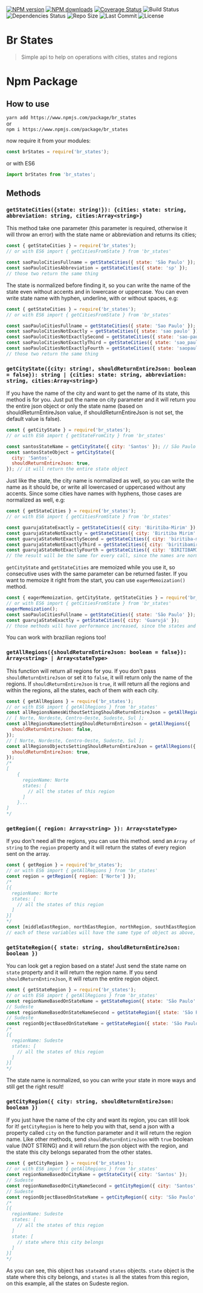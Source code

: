 <p>
    <a href="https://www.npmjs.com/package/br_states"><img src="https://img.shields.io/npm/v/br_states.svg?maxAge=3600" alt="NPM version" /></a>
    <a href="https://www.npmjs.com/package/br_states"><img src="https://img.shields.io/npm/dt/br_states.svg?maxAge=3600" alt="NPM downloads" /></a>
    <a href='https://coveralls.io/github/DavideCarvalho/brazilian_states?branch=master'><img src='https://img.shields.io/coveralls/DavideCarvalho/brazilian_states.svg' alt='Coverage Status' /></a>
    <img src="https://travis-ci.org/DavideCarvalho/brazilian_states.svg?branch=master" alt="Build Status" />
    <img src="https://img.shields.io/david/DavideCarvalho/brazilian_states.svg" alt='Dependencies Status' />
    <img src="https://img.shields.io/github/repo-size/DavideCarvalho/brazilian_states.svg" alt='Repo Size' />
    <img src="https://img.shields.io/github/last-commit/DavideCarvalho/brazilian_states.svg" alt='Last Commit' />
    <img src="https://img.shields.io/github/license/DavideCarvalho/brazilian_states.svg" alt='License' />
</p>

# Br States

> Simple api to help on operations with cities, states and regions

# Npm Package

## How to use

`yarn add https://www.npmjs.com/package/br_states`  
or  
`npm i https://www.npmjs.com/package/br_states`

now require it from your modules:

```javascript
const brStates = require('br_states');
```

or with ES6

```javascript
import brStates from 'br_states';
```

## Methods

### `getStateCities({state: string!}): {cities: state: string, abbreviation: string, cities:Array<string>}`

This method take one parameter (this parameter is required, otherwise it will throw an error) with the state name or abbreviation and returns its cities;

```javascript
const { getStateCities } = require('br_states');
// or with ES6 import { getCitiesFromState } from 'br_states'

const saoPauloCitiesFullname = getStateCities({ state: 'São Paulo' });
const saoPauloCitiesAbbreviation = getStateCities({ state: 'sp' });
// those two return the same thing
```

The state is normalized before finding it, so you can write the name of the state even without accents and in lowercase or uppercase. You can even write state name with hyphen, underline, with or without spaces, e.g:

```javascript
const { getStateCities } = require('br_states');
// or with ES6 import { getCitiesFromState } from 'br_states'

const saoPauloCitiesFullname = getStateCities({ state: 'Sao Paulo' });
const saoPauloCitiesNotExactly = getStateCities({ state: 'sao paulo' });
const saoPauloCitiesNotExactlySecond = getStateCities({ state: 'sao-paulo' });
const saoPauloCitiesNotExactlyThird = getStateCities({ state: 'sao_paulo' });
const saoPauloCitiesNotExactlyFourth = getStateCities({ state: 'saopaulo' });
// those two return the same thing
```

### `getCityState({city: string!, shouldReturnEntireJson: boolean = false}): string | {cities: state: string, abbreviation: string, cities:Array<string>}`

If you have the name of the city and want to get the name of its state, this method is for you.
Just put the name on city parameter and it will return you the entire json object or only the state name (based on shouldReturnEntireJson value, if shouldReturnEntireJson is not set, the default value is false).

```javascript
const { getCityState } = require('br_states');
// or with ES6 import { getStateFromCity } from 'br_states'

const santosStateName = getCityState({ city: 'Santos' }); // São Paulo
const santosStateObject = getCityState({
  city: 'Santos',
  shouldReturnEntireJson: true,
}); // it will return the entire state object
```

Just like the state, the city name is normalized as well, so you can write the name as it should be, or write all lowercased or uppercased without any accents. Since some cities have names with hyphens, those cases are normalized as well, e.g:

```javascript
const { getStateCities } = require('br_states');
// or with ES6 import { getCitiesFromState } from 'br_states'

const guarujaStateExactly = getStateCities({ city: 'Biritiba-Mirim' });
const guarujaStateNotExactly = getStateCities({ city: 'Biritiba Mirim' });
const guarujaStateNotExactlySecond = getStateCities({ city: 'biritiba-mirim' });
const guarujaStateNotExactlyThird = getStateCities({ city: 'biritibamirim' });
const guarujaStateNotExactlyFourth = getStateCities({ city: 'BIRITIBAMIRIM' });
// the result will be the same for every call, since the names are normalized before are searched
```

``getCityState`` and ``getStateCities`` are memoized while you use it, so consecutive uses with the same parameter can be returned faster. If you want to memoize it right from the start, you can use `eagerMemoization()` method.

```javascript
const { eagerMemoization, getCityState, getStateCities } = require('br_states');
// or with ES6 import { getCitiesFromState } from 'br_states'
eagerMemoization();
const saoPauloCitiesFullname = getStateCities({ state: 'São Paulo' });
const guarujaStateExactly = getStateCities({ city: 'Guarujá' });
// those methods will have performance increased, since the states and the cities are all memoized and ready to be find easily thanks to eagerMemoization()
```

You can work with brazilian regions too!

### `getAllRegions({shouldReturnEntireJson: boolean = false}): Array<string> | Array<stateType>`

This function will return all regions for you. If you don't pass `shouldReturnEntireJson` or set it to `false`, it will return only the name of the regions. If `shouldReturnEntireJson` is `true`, it will return all the regions and within the regions, all the states, each of them with each city.

```javascript
const { getAllRegions } = require('br_states');
// or with ES6 import { getAllRegions } from 'br_states'
const allRegionsNamesWithoutSettingShouldReturnEntireJson = getAllRegions({});
// [ Norte, Nordeste, Centro-Oeste, Sudeste, Sul ];
const allRegionsNamesSettingShouldReturnEntireJson = getAllRegions({
  shouldReturnEntireJson: false,
});
// [ Norte, Nordeste, Centro-Oeste, Sudeste, Sul ];
const allRegionsObjectsSettingShouldReturnEntireJson = getAllRegions({
  shouldReturnEntireJson: true,
});
/*
[
    {
      regionName: Norte
      states: [
        // all the states of this region
      ]
    }...
]
*/
```

### `getRegion({ region: Array<string> }): Array<stateType>`

If you don't need all the regions, you can use this method. send an ``Array of string`` to the ``region`` property and it will return the states of every region sent on the array.

```javascript
const { getRegion } = require('br_states');
// or with ES6 import { getAllRegions } from 'br_states'
const region = getRegion({ region: ['Norte'] });
/*
[{
  regionName: Norte
  states: [
    // all the states of this region
  ]
}]
*/
const [middleEastRegion, northEastRegion, northRegion, southEastRegion, southRegion] = getRegion({ region: ['Centro-Oeste', 'Nordeste', 'Norte', 'Sudeste', 'Sul'] });
// each of these variables will have the same type of object as above, changing the regionName for each region name and its respectives states
```

### `getStateRegion({ state: string, shouldReturnEntireJson: boolean })`

You can look get a region based on a state! Just send the state name on `state` property and it will return the region name. If you send `shouldReturnEntireJson`, it will return the entire region object.
```javascript
const { getStateRegion } = require('br_states');
// or with ES6 import { getAllRegions } from 'br_states'
const regionNameBasedOnStateName = getStateRegion({ state: 'São Paulo' });
// Sudeste
const regionNameBasedOnStateNameSecond = getStateRegion({ state: 'São Paulo', shouldReturnEntireJson: false });
// Sudeste
const regionObjectBasedOnStateName = getStateRegion({ state: 'São Paulo', shouldReturnEntireJson: true })
/*
[{
  regionName: Sudeste
  states: [
    // all the states of this region
  ]
}]
*/
```

The state name is normalized, so you can write your state in more ways and still get the right result!

### `getCityRegion({ city: string, shouldReturnEntireJson: boolean })`

If you just have the name of the city and want its region, you can still look for it! `getCityRegion` is here to help you with that, send a json with a property called `city` on the function parameter and it will return the region name. Like other methods, send `shouldReturnEntireJson` with `true` boolean value (NOT STRING) and it will return the json object with the region, and the state this city belongs separated from the other states.

```javascript
const { getCityRegion } = require('br_states');
// or with ES6 import { getAllRegions } from 'br_states'
const regionNameBasedOnCityName = getStateCity({ city: 'Santos' });
// Sudeste
const regionNameBasedOnCityNameSecond = getCityRegion({ city: 'Santos', shouldReturnEntireJson: false });
// Sudeste
const regionObjectBasedOnStateName = getCityRegion({ city: 'São Paulo', shouldReturnEntireJson: true })
/*
[{
  regionName: Sudeste
  states: [
    // all the states of this region
  ]
  state: [
    // state where this city belongs
  ]
}]
*/
```
As you can see, this object has `state`and `states` objects. `state` object is the state where this city belongs, and `states` is all the states from this region, on this example, all the states on Sudeste region.

